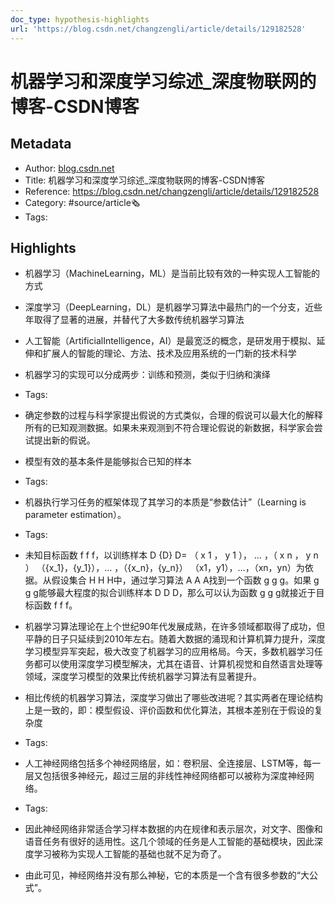 ```yaml
---
doc_type: hypothesis-highlights
url: 'https://blog.csdn.net/changzengli/article/details/129182528'
---
```

# 机器学习和深度学习综述_深度物联网的博客-CSDN博客
## Metadata
- Author: [blog.csdn.net]()
- Title: 机器学习和深度学习综述_深度物联网的博客-CSDN博客
- Reference: https://blog.csdn.net/changzengli/article/details/129182528
- Category: #source/article🗞
- Tags:
## Highlights
- 机器学习（MachineLearning，ML）是当前比较有效的一种实现人工智能的方式

- 深度学习（DeepLearning，DL）是机器学习算法中最热门的一个分支，近些年取得了显著的进展，并替代了大多数传统机器学习算法

- 人工智能（ArtificialIntelligence，AI）是最宽泛的概念，是研发用于模拟、延伸和扩展人的智能的理论、方法、技术及应用系统的一门新的技术科学

- 机器学习的实现可以分成两步：训练和预测，类似于归纳和演绎


- Tags:

- 确定参数的过程与科学家提出假说的方式类似，合理的假说可以最大化的解释所有的已知观测数据。如果未来观测到不符合理论假说的新数据，科学家会尝试提出新的假说。

- 模型有效的基本条件是能够拟合已知的样本


- Tags:

- 机器执行学习任务的框架体现了其学习的本质是“参数估计”（Learning is parameter estimation）。


- Tags:

- 未知目标函数 f f f，以训练样本 D {D} D= （ x 1 ， y 1 ）， … ，（ x n ， y n ） （{x_1}，{y_1}），… ，（{x_n}，{y_n}） （x1​，y1​），…，（xn​，yn​）为依据。从假设集合 H H H中，通过学习算法 A A A找到一个函数 g g g。如果 g g g能够最大程度的拟合训练样本 D D D，那么可以认为函数 g g g就接近于目标函数 f f f。

- 机器学习算法理论在上个世纪90年代发展成熟，在许多领域都取得了成功，但平静的日子只延续到2010年左右。随着大数据的涌现和计算机算力提升，深度学习模型异军突起，极大改变了机器学习的应用格局。今天，多数机器学习任务都可以使用深度学习模型解决，尤其在语音、计算机视觉和自然语言处理等领域，深度学习模型的效果比传统机器学习算法有显著提升。

- 相比传统的机器学习算法，深度学习做出了哪些改进呢？其实两者在理论结构上是一致的，即：模型假设、评价函数和优化算法，其根本差别在于假设的复杂度


- Tags:

- 人工神经网络包括多个神经网络层，如：卷积层、全连接层、LSTM等，每一层又包括很多神经元，超过三层的非线性神经网络都可以被称为深度神经网络。


- Tags:

- 因此神经网络非常适合学习样本数据的内在规律和表示层次，对文字、图像和语音任务有很好的适用性。这几个领域的任务是人工智能的基础模块，因此深度学习被称为实现人工智能的基础也就不足为奇了。

- 由此可见，神经网络并没有那么神秘，它的本质是一个含有很多参数的“大公式”。

